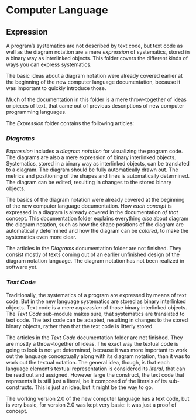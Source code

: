 ﻿Computer Language
=================

Expression
-----------

A program’s systematics are not described by text code, but text code as well as the diagram notation are a mere *expression* of systematics, stored in a binary way as interlinked objects. This folder covers the different kinds of ways you can express systematics.

The basic ideas about a diagram notation were already covered earlier at the beginning of the new computer language documentation, because it was important to quickly introduce those.

Much of the documentation in this folder is a mere throw-together of ideas or pieces of text, that came out of previous descriptions of new computer programming languages.

The *Expression* folder contains the following articles:

### *Diagrams*

*Expression* includes a *diagram notation* for visualizing the program code. The diagrams are also a mere expression of binary interlinked objects. Systematics, stored in a binary way as interlinked objects, can be translated to a diagram. The diagram should be fully automatically drawn out. The metrics and positioning of the shapes and lines is automatically determined. The diagram can be edited, resulting in changes to the stored binary objects.

The basics of the diagram notation were already covered at the beginning of the new computer language documentation. How *each concept* is expressed in a diagram is already covered in the documentation *of that* concept. This documentation folder explains everything *else* about diagram the diagram notation, such as how the shape positions of the diagram are automatically determined and how the diagram can be *colored*, to make the systematics even more clear. 

The articles in the *Diagrams* documentation folder are not finished. They consist mostly of texts coming out of an earlier unfinished design of the diagram notation language. The diagram notation has not been realized in software yet.

### *Text Code*

Traditionally, the systematics of a program are expressed by means of text code. But in the new language systematics are stored as binary interlinked objects. Text code is a mere *expression* of those binary interlinked objects. The *Text Code* sub-module makes sure, that systematics are translated to text code. The text code can be adapted, resulting in changes to the stored binary objects, rather than that the text code is litterly stored.

The articles in the *Text Code* documentation folder are not finished. They are mostly a throw-together of ideas. The exact way the textual code is going to look is not yet determined, because it was more important to work out the language conceptually along with its diagram notation, than it was to work out the textual notation. The general idea, though, is that each language element’s textual representation is considered its *literal*, that can be read out and assigned. However large the construct, the text code that represents it is still just a literal, be it composed of the literals of its sub-constructs. This is just an idea, but it might be the way to go.

The working version 2.0 of the new computer language has a text code, but is very basic, for version 2.0 was kept very basic: it was just a proof of concept.